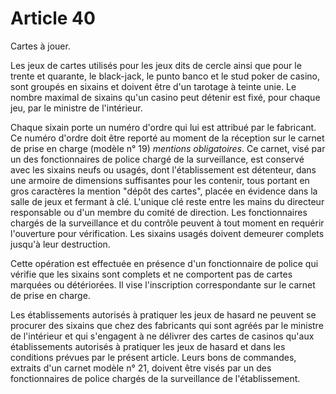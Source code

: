 # Article 40

Cartes à jouer.

Les jeux de cartes utilisés pour les jeux dits de cercle ainsi que pour le trente et quarante, le black-jack, le punto banco et le stud poker de casino, sont groupés en sixains et doivent être d'un tarotage à teinte unie. Le nombre maximal de sixains qu'un casino peut détenir est fixé, pour chaque jeu, par le ministre de l'intérieur.

Chaque sixain porte un numéro d'ordre qui lui est attribué par le fabricant. Ce numéro d'ordre doit être reporté au moment de la réception sur le carnet de prise en charge (modèle n° 19) *mentions obligatoires*. Ce carnet, visé par un des fonctionnaires de police chargé de la surveillance, est conservé avec les sixains neufs ou usagés, dont l'établissement est détenteur, dans une armoire de dimensions suffisantes pour les contenir, tous portant en gros caractères la mention "dépôt des cartes", placée en évidence dans la salle de jeux et fermant à clé. L'unique clé reste entre les mains du directeur responsable ou d'un membre du comité de direction. Les fonctionnaires chargés de la surveillance et du contrôle peuvent à tout moment en requérir l'ouverture pour vérification. Les sixains usagés doivent demeurer complets jusqu'à leur destruction.

Cette opération est effectuée en présence d'un fonctionnaire de police qui vérifie que les sixains sont complets et ne comportent pas de cartes marquées ou détériorées. Il vise l'inscription correspondante sur le carnet de prise en charge.

Les établissements autorisés à pratiquer les jeux de hasard ne peuvent se procurer des sixains que chez des fabricants qui sont agréés par le ministre de l'intérieur et qui s'engagent à ne délivrer des cartes de casinos qu'aux établissements autorisés à pratiquer les jeux de hasard et dans les conditions prévues par le présent article. Leurs bons de commandes, extraits d'un carnet modèle n° 21, doivent être visés par un des fonctionnaires de police chargés de la surveillance de l'établissement.
